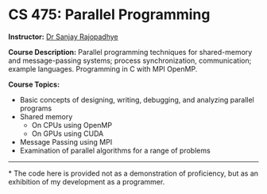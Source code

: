 # CS 475: Parallel Programming

**Instructor:** [Dr Sanjay Rajopadhye](https://www.cs.colostate.edu/~svr/)

**Course Description:** Parallel programming techniques for shared-memory and message-passing 
systems; process synchronization, communication; example languages. Programming in C with MPI OpenMP.

**Course Topics:**
* Basic concepts of designing, writing, debugging, and analyzing parallel programs
* Shared memory 
  * On CPUs using OpenMP
  * On GPUs using CUDA
* Message Passing using MPI
* Examination of parallel algorithms for a range of problems

---

\* The code here is provided not as a demonstration of proficiency, but as an exhibition of my 
development as a programmer.